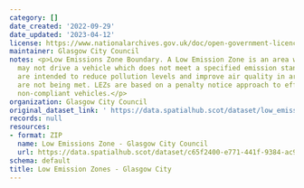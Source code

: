 ```yaml
---
category: []
date_created: '2022-09-29'
date_updated: '2023-04-12'
license: https://www.nationalarchives.gov.uk/doc/open-government-licence/version/3/
maintainer: Glasgow City Council
notes: <p>Low Emissions Zone Boundary. A Low Emission Zone is an area where a person
  may not drive a vehicle which does not meet a specified emission standard. LEZs
  are intended to reduce pollution levels and improve air quality in areas where standards
  are not being met. LEZs are based on a penalty notice approach to effectively ban
  non-compliant vehicles.</p>
organization: Glasgow City Council
original_dataset_link: ' https://data.spatialhub.scot/dataset/low_emission_zones-gc'
records: null
resources:
- format: ZIP
  name: Low Emissions Zone - Glasgow City Council
  url: https://data.spatialhub.scot/dataset/c65f2400-e771-441f-9384-ac92ea52c88b/resource/2fceb737-a67b-40fc-8b1d-86f5e7d597e3/download/gcc_lez.zip
schema: default
title: Low Emission Zones - Glasgow City
---
```

